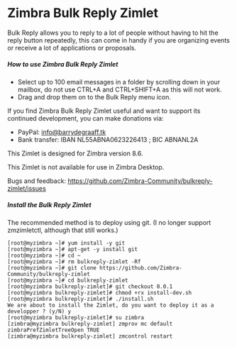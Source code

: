 Zimbra Bulk Reply Zimlet
==========

Bulk Reply allows you to reply to a lot of people without having to hit the reply button repeatedly, this can come in handy if you are organizing events or receive a lot of applications or proposals.

##### How to use Zimbra Bulk Reply Zimlet

- Select up to 100 email messages in a folder by scrolling down in your mailbox, do not use CTRL+A and CTRL+SHIFT+A as this will not work.
- Drag and drop them on to the Bulk Reply menu icon.

If you find Zimbra Bulk Reply Zimlet useful and want to support its continued development, you can make donations via:
- PayPal: info@barrydegraaff.tk
- Bank transfer: IBAN NL55ABNA0623226413 ; BIC ABNANL2A

This Zimlet is designed for Zimbra version 8.6.

This Zimlet is not available for use in Zimbra Desktop.

Bugs and feedback: https://github.com/Zimbra-Community/bulkreply-zimlet/issues

##### Install the Bulk Reply Zimlet
The recommended method is to deploy using git. (I no longer support zmzimletctl, although that still works.)

    [root@myzimbra ~]# yum install -y git 
    [root@myzimbra ~]# apt-get -y install git
    [root@myzimbra ~]# cd ~
    [root@myzimbra ~]# rm bulkreply-zimlet -Rf
    [root@myzimbra ~]# git clone https://github.com/Zimbra-Community/bulkreply-zimlet
    [root@myzimbra ~]# cd bulkreply-zimlet
    [root@myzimbra bulkreply-zimlet]# git checkout 0.0.1
    [root@myzimbra bulkreply-zimlet]# chmod +rx install-dev.sh
    [root@myzimbra bulkreply-zimlet]# ./install.sh
    We are about to install the Zimlet, do you want to deploy it as a developper ? (y/N) y
    [root@myzimbra bulkreply-zimlet]# su zimbra
    [zimbra@myzimbra bulkreply-zimlet] zmprov mc default zimbraPrefZimletTreeOpen TRUE
    [zimbra@myzimbra bulkreply-zimlet] zmcontrol restart
